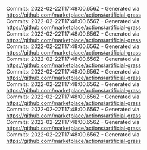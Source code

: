 Commits: 2022-02-22T17:48:00.656Z - Generated via https://github.com/marketplace/actions/artificial-grass
<br>
Commits: 2022-02-22T17:48:00.656Z - Generated via https://github.com/marketplace/actions/artificial-grass
<br>
Commits: 2022-02-22T17:48:00.656Z - Generated via https://github.com/marketplace/actions/artificial-grass
<br>
Commits: 2022-02-22T17:48:00.656Z - Generated via https://github.com/marketplace/actions/artificial-grass
<br>
Commits: 2022-02-22T17:48:00.656Z - Generated via https://github.com/marketplace/actions/artificial-grass
<br>
Commits: 2022-02-22T17:48:00.656Z - Generated via https://github.com/marketplace/actions/artificial-grass
<br>
Commits: 2022-02-22T17:48:00.656Z - Generated via https://github.com/marketplace/actions/artificial-grass
<br>
Commits: 2022-02-22T17:48:00.656Z - Generated via https://github.com/marketplace/actions/artificial-grass
<br>
Commits: 2022-02-22T17:48:00.656Z - Generated via https://github.com/marketplace/actions/artificial-grass
<br>
Commits: 2022-02-22T17:48:00.656Z - Generated via https://github.com/marketplace/actions/artificial-grass
<br>
Commits: 2022-02-22T17:48:00.656Z - Generated via https://github.com/marketplace/actions/artificial-grass
<br>
